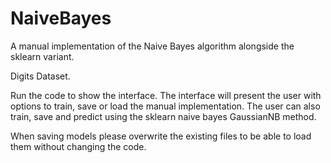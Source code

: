 # NaiveBayes
A manual implementation of the Naive Bayes algorithm alongside the sklearn variant.

Digits Dataset. 

Run the code to show the interface.
The interface will present the user with options to train, save or load the manual implementation.
The user can also train, save and predict using the sklearn naive bayes GaussianNB method. 

When saving models please overwrite the existing files to be able to load them without changing the code. 
